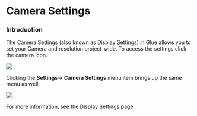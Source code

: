# Camera Settings

### Introduction

The Camera Settings (also known as Display Settings) in Glue allows you to set your Camera and resolution project-wide. To access the settings click the camera icon.

![](../../../media/2022-12-img\_639a5e39a39d6.png)

Clicking the **Settings**-> **Camera Settings** menu item brings up the same menu as well.

![](../../../media/2020-04-img\_5e86035ed6651.png)

For more information, see the [Display Settings](../../camera.md) page.
